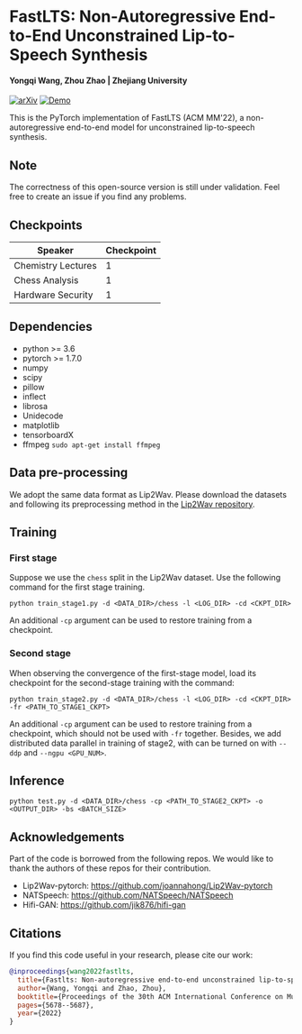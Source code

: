# FastLTS: Non-Autoregressive End-to-End Unconstrained Lip-to-Speech Synthesis

#### Yongqi Wang, Zhou Zhao | Zhejiang University

[![arXiv](https://img.shields.io/badge/arXiv-Paper-<COLOR>.svg)](https://arxiv.org/abs/2207.03800) [![Demo](https://img.shields.io/badge/Demo-Video-red.svg?logo=Youtube)](https://www.youtube.com/watch?v=vD8wk3gYrH4)  

This is the PyTorch implementation of FastLTS (ACM MM'22), a non-autoregressive end-to-end model for unconstrained lip-to-speech synthesis.

## Note

The correctness of this open-source version is still under validation. Feel free to create an issue if you find any problems.

## Checkpoints

| Speaker | Checkpoint |
| --- | --- |
| Chemistry Lectures | 1 |
| Chess Analysis | 1 |
| Hardware Security | 1 |

## Dependencies

* python >= 3.6
* pytorch >= 1.7.0
* numpy
* scipy
* pillow
* inflect
* librosa
* Unidecode
* matplotlib
* tensorboardX
* ffmpeg `sudo apt-get install ffmpeg`

## Data pre-processing

We adopt the same data format as Lip2Wav. Please download the datasets and following its preprocessing method in the [Lip2Wav repository](https://github.com/Rudrabha/Lip2Wav/tree/master).

## Training

### First stage

Suppose we use the `chess` split in the Lip2Wav dataset. Use the following command for the first stage training.

```shell
python train_stage1.py -d <DATA_DIR>/chess -l <LOG_DIR> -cd <CKPT_DIR>
```

An additional `-cp` argument can be used to restore training from a checkpoint.

### Second stage

When observing the convergence of the first-stage model, load its checkpoint for the second-stage training with the command:

```shell
python train_stage2.py -d <DATA_DIR>/chess -l <LOG_DIR> -cd <CKPT_DIR> -fr <PATH_TO_STAGE1_CKPT>
```

An additional `-cp` argument can be used to restore training from a checkpoint, which should not be used with `-fr` together. Besides, we add distributed data parallel in training of stage2, with can be turned on with `--ddp` and `--ngpu <GPU_NUM>`.


## Inference

```shell
python test.py -d <DATA_DIR>/chess -cp <PATH_TO_STAGE2_CKPT> -o <OUTPUT_DIR> -bs <BATCH_SIZE>
```

## Acknowledgements
Part of the code is borrowed from the following repos. We would like to thank the authors of these repos for their contribution.

* Lip2Wav-pytorch: https://github.com/joannahong/Lip2Wav-pytorch
* NATSpeech: https://github.com/NATSpeech/NATSpeech
* Hifi-GAN: https://github.com/jik876/hifi-gan

## Citations

If you find this code useful in your research, please cite our work:

```bib
@inproceedings{wang2022fastlts,
  title={Fastlts: Non-autoregressive end-to-end unconstrained lip-to-speech synthesis},
  author={Wang, Yongqi and Zhao, Zhou},
  booktitle={Proceedings of the 30th ACM International Conference on Multimedia},
  pages={5678--5687},
  year={2022}
}
```